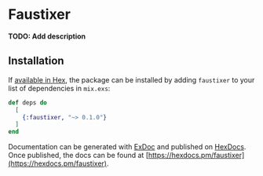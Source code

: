 # Faustixer

**TODO: Add description**

## Installation

If [available in Hex](https://hex.pm/docs/publish), the package can be installed
by adding `faustixer` to your list of dependencies in `mix.exs`:

```elixir
def deps do
  [
    {:faustixer, "~> 0.1.0"}
  ]
end
```

Documentation can be generated with [ExDoc](https://github.com/elixir-lang/ex_doc)
and published on [HexDocs](https://hexdocs.pm). Once published, the docs can
be found at [https://hexdocs.pm/faustixer](https://hexdocs.pm/faustixer).

